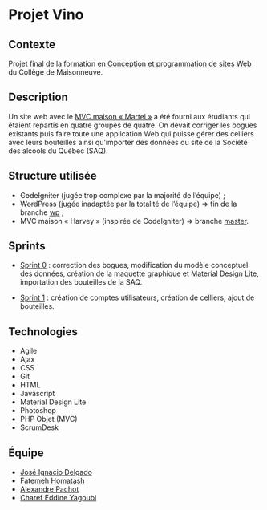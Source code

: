 # Projet Vino

## Contexte

Projet final de la formation en [Conception et programmation de sites Web](https://fc.cmaisonneuve.qc.ca/repertoire/ti/aec/developpement-sites-web "Description du programme") du Collège de Maisonneuve.

## Description

Un site web avec le [MVC maison « Martel »](https://github.com/projetwebmaisonneuve/vino/tree/21a6436d9c307a8b76a6d4a4b50c6333712ea5f9) a été fourni aux étudiants qui étaient répartis en quatre groupes de quatre. On devait corriger les bogues existants puis faire toute une application Web qui puisse gérer des celliers avec leurs bouteilles ainsi qu’importer des données du site de la Société des alcools du Québec (SAQ).

## Structure utilisée
- ~~CodeIgniter~~ (jugée trop complexe par la majorité de l’équipe) ;
- ~~WordPress~~ (jugée inadaptée par la totalité de l’équipe) => fin de la branche [wp](https://github.com/LibreEdu/projet-final-Maisonneuve/tree/7929300375f7f39751ecbdfc408c9e1fcaf81c8e) ;
- MVC maison « Harvey » (inspirée de CodeIgniter) => branche [master](https://github.com/LibreEdu/projet-final-Maisonneuve/tree/master).

## Sprints
- [Sprint 0](https://github.com/projet-web-Maisonneuve/vino/tree/21a6436d9c307a8b76a6d4a4b50c6333712ea5f9) : correction des bogues, modification du modèle conceptuel des données, création de la maquette graphique et Material Design Lite, importation des bouteilles de la SAQ.
  
- [Sprint 1](https://github.com/projet-web-Maisonneuve/vino/tree/b5d5b1b921cf37b12bad82042e0af7f1a352426a) : création de comptes utilisateurs, création de celliers, ajout de bouteilles.

## Technologies
- Agile
- Ajax
- CSS
- Git
- HTML
- Javascript
- Material Design Lite
- Photoshop
- PHP Objet (MVC)
- ScrumDesk
  
## Équipe
- [José Ignacio Delgado](https://github.com/jidelgado77)
- [Fatemeh Homatash](https://github.com/FatemehHo)
- [Alexandre Pachot](https://github.com/LibreEdu)
- [Charef Eddine Yagoubi](https://github.com/charefeddine)
